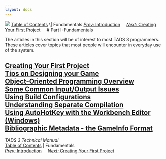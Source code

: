```yaml
---
layout: docs
---
```



<img src="topbar.jpg" data-border="0" />
<a href="toc.html" class="nav">Table of Contents</a> \| Fundamentals  
<span class="navnp"><a href="intro.html" class="nav"><em>Prev:</em> Introduction</a>
    <a href="t3start.html" class="nav"><em>Next:</em> Creating Your First
Project</a>     </span>
# Part I: Fundamentals

The articles in this section will be of interest to most TADS 3
programmers. These articles cover topics that most people will encounter
in everyday use of the system.



[Creating Your First Project](t3start.html)  
[Tips on Designing your Game](t3design.html)  
[Object-Oriented Programming Overview](t3oop.html)  
[Some Common Input/Output Issues](t3inout.html)  
[Using Build Configurations](t3build_config.html)  
[Understanding Separate Compilation](t3inc.html)  
[Using AutoHotKey with the Workbench Editor (Windows)](t3iautohot.html)  
[Bibliographic Metadata - the GameInfo Format](gameinfo.html)  
------------------------------------------------------------------------



*TADS 3 Technical Manual*  
<a href="toc.html" class="nav">Table of Contents</a> \| Fundamentals  
<span class="navnp"><a href="intro.html" class="nav"><em>Prev:</em> Introduction</a>
    <a href="t3start.html" class="nav"><em>Next:</em> Creating Your First
Project</a>     </span>


